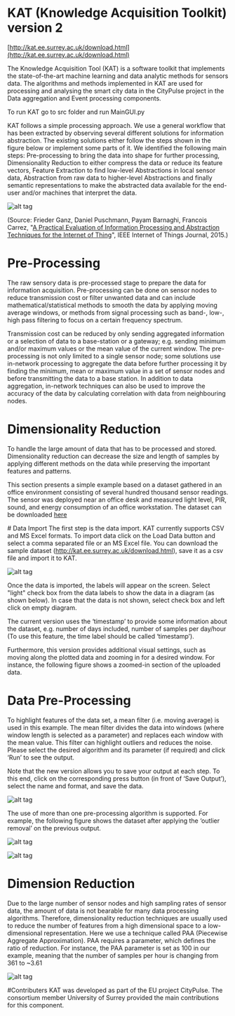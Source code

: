 # KAT (Knowledge Acquisition Toolkit) version 2

[http://kat.ee.surrey.ac.uk/download.html](http://kat.ee.surrey.ac.uk/download.html)

 The Knowledge Acquisition Tool (KAT) is a software toolkit that implements the state-of-the-art machine learning and data analytic methods for sensors data. The algorithms and methods implemented in KAT are used for processing and analysing the smart city data in the CityPulse project in the Data aggregation and Event processing components.  

To run KAT go to src folder and run MainGUI.py

KAT follows a simple processing approach. We use a general workflow that has been extracted by observing several different solutions for information abstraction. The existing solutions either follow the steps shown in the figure below or implement some parts of it. We identified the following main steps: Pre-processing to bring the data into shape for further processing, Dimensionality Reduction to either compress the data or reduce its feature vectors, Feature Extraction to find low-level Abstractions in local sensor data, Abstraction from raw data to higher-level Abstractions and finally semantic representations to make the abstracted data available for the end-user and/or machines that interpret the data.

![alt tag](http://kat.ee.surrey.ac.uk/graph/flow.png)

(Source: Frieder Ganz, Daniel Puschmann, Payam Barnaghi, Francois Carrez, "[A Practical Evaluation of Information Processing and Abstraction Techniques for the Internet of Thing](http://epubs.surrey.ac.uk/807336/17/ieeeiot.pdf)", IEEE Internet of Things Journal, 2015.)

# Pre-Processing
The raw sensory data is pre-processed stage to prepare the data for information acquisition. Pre-processing can be done on sensor nodes to reduce transmission cost or filter unwanted data and can include mathematical/statistical methods to smooth the data by applying moving average windows, or methods from signal processing such as band-, low-, high pass filtering to focus on a certain frequency spectrum.

Transmission cost can be reduced by only sending aggregated information or a selection of data to a base-station or a gateway; e.g. sending minimum and/or maximum values or the mean value of the current window. The pre-processing is not only limited to a single sensor node; some solutions use in-network processing to aggregate the data before further processing it by finding the minimum, mean or maximum value in a set of sensor nodes and before transmitting the data to a base station. In addition to data aggregation, in-network techniques can also be used to improve the accuracy of the data by calculating correlation with data from neighbouring nodes.

# Dimensionality Reduction
To handle the large amount of data that has to be processed and stored. Dimensionality reduction can decrease the size and length of samples by applying different methods on the data while preserving the important features and patterns.

This section presents a simple example based on a dataset gathered in an office environment consisting of several hundred thousand sensor readings. The sensor was deployed near an office desk and measured light level, PIR, sound, and energy consumption of an office workstation. The dataset can be downloaded [here](http://kat.ee.surrey.ac.uk/download.html)


# Data Import
The first step is the data import. KAT currently supports CSV and MS Excel formats. To import data click on the Load Data button and select a comma separated file or an MS Excel file. You can download the sample dataset (http://kat.ee.surrey.ac.uk/download.html), save it as a csv file and import it to KAT.

![alt tag](https://github.com/UniSurreyIoT/KAT-v2/blob/master/imgs/Sc1.PNG)


Once the data is imported, the labels will appear on the screen. Select "light" check box from the data labels to show the data in a diagram (as shown below). In case that the data is not shown, select check box and left click on empty diagram.

The current version uses the ‘timestamp’ to provide some information about the dataset, e.g. number of days included, number of samples per day/hour (To use this feature, the time label should be called ‘timestamp’). 

Furthermore, this version provides additional visual settings, such as moving along the plotted data and zooming in for a desired window. For instance, the following figure shows a zoomed-in section of the uploaded data.




# Data Pre-Processing
To highlight features of the data set, a mean filter (i.e. moving average) is used in this example. The mean filter divides the data into windows (where window length is selected as a parameter) and replaces each window with the mean value. This filter can highlight outliers and reduces the noise. Please select the desired algorithm and its parameter (if required) and click ‘Run’ to see the output. 

Note that the new version allows you to save your output at each step. To this end, click on the corresponding press button (in front of ‘Save Output’), select the name and format, and save the data.


![alt tag](https://github.com/UniSurreyIoT/KAT-v2/blob/master/imgs/Sc2.PNG)

The use of more than one pre-processing algorithm is supported. For example, the following figure shows the dataset after applying the ‘outlier removal’ on the previous output.


![alt tag](https://github.com/UniSurreyIoT/KAT-v2/blob/master/imgs/Sc3.PNG)

![alt tag](https://github.com/UniSurreyIoT/KAT-v2/blob/master/imgs/Sc4.PNG)



# Dimension Reduction

Due to the large number of sensor nodes and high sampling rates of sensor data, the amount of data is not bearable for many data processing algorithms. Therefore, dimensionality reduction techniques are usually used to reduce the number of features from a high dimensional space to a low-dimensional representation.  Here we use a technique called PAA (Piecewise Aggregate Approximation). PAA requires a parameter, which defines the ratio of reduction. For instance, the PAA parameter is set as 100 in our example, meaning that the number of samples per hour is changing from 361 to ~3.61 

![alt tag](https://github.com/UniSurreyIoT/KAT-v2/blob/master/imgs/Sc5.PNG)


#Contributers
KAT was developed as part of the EU project CityPulse. The consortium member University of Surrey provided the main contributions for this component.
